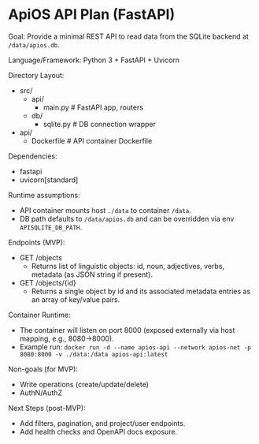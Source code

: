 # ApiOS API Plan (FastAPI)

Goal: Provide a minimal REST API to read data from the SQLite backend at `/data/apios.db`.

Language/Framework: Python 3 + FastAPI + Uvicorn

Directory Layout:

- src/
  - api/
    - main.py        # FastAPI app, routers
  - db/
    - sqlite.py      # DB connection wrapper
- api/
  - Dockerfile       # API container Dockerfile

Dependencies:
- fastapi
- uvicorn[standard]

Runtime assumptions:
- API container mounts host `./data` to container `/data`.
- DB path defaults to `/data/apios.db` and can be overridden via env `APISQLITE_DB_PATH`.

Endpoints (MVP):
- GET /objects
  - Returns list of linguistic objects: id, noun, adjectives, verbs, metadata (as JSON string if present).
- GET /objects/{id}
  - Returns a single object by id and its associated metadata entries as an array of key/value pairs.

Container Runtime:
- The container will listen on port 8000 (exposed externally via host mapping, e.g., 8080->8000).
- Example run: `docker run -d --name apios-api --network apios-net -p 8080:8000 -v ./data:/data apios-api:latest`

Non-goals (for MVP):
- Write operations (create/update/delete)
- AuthN/AuthZ

Next Steps (post-MVP):
- Add filters, pagination, and project/user endpoints.
- Add health checks and OpenAPI docs exposure.
